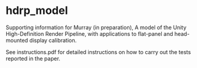 # hdrp_model

Supporting information for Murray (in preparation), A model of the Unity High-Definition Render Pipeline, with applications to flat-panel and head-mounted display calibration.

See instructions.pdf for detailed instructions on how to carry out the tests reported in the paper.

